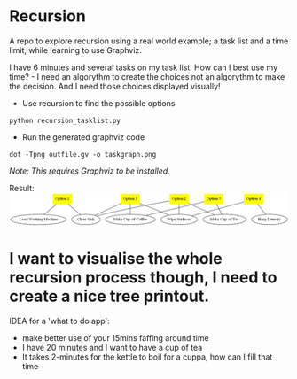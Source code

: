 # Recursion

A repo to explore recursion using a real world example; a task list and a time limit, while learning to use Graphviz.

I have 6 minutes and several tasks on my task list.
How can I best use my time? - I need an algorythm to create the choices not an algorythm to make the decision. And I need those choices displayed visually!

- Use recursion to find the possible options
```
python recursion_tasklist.py
```
- Run the generated graphviz code
```
dot -Tpng outfile.gv -o taskgraph.png
```
_Note: This requires Graphviz to be installed._

Result:
![Task List](./taskgraph.png)

I want to visualise the whole recursion process though, I need to create a nice tree printout.
===

IDEA for a 'what to do app': 
- make better use of your 15mins faffing around time
- I have 20 minutes and I want to have a cup of tea
- It takes 2-minutes for the kettle to boil for a cuppa, how can I fill that time
